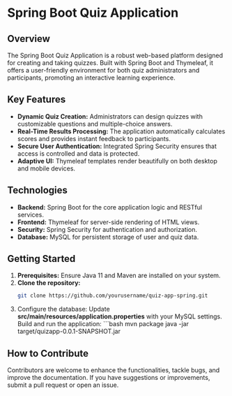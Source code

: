 # Spring Boot Quiz Application

## Overview
The Spring Boot Quiz Application is a robust web-based platform designed for creating and taking quizzes. Built with Spring Boot and Thymeleaf, it offers a user-friendly environment for both quiz administrators and participants, promoting an interactive learning experience.

## Key Features
- **Dynamic Quiz Creation:** Administrators can design quizzes with customizable questions and multiple-choice answers.
- **Real-Time Results Processing:** The application automatically calculates scores and provides instant feedback to participants.
- **Secure User Authentication:** Integrated Spring Security ensures that access is controlled and data is protected.
- **Adaptive UI:** Thymeleaf templates render beautifully on both desktop and mobile devices.

## Technologies
- **Backend:** Spring Boot for the core application logic and RESTful services.
- **Frontend:** Thymeleaf for server-side rendering of HTML views.
- **Security:** Spring Security for authentication and authorization.
- **Database:** MySQL for persistent storage of user and quiz data.

## Getting Started
1. **Prerequisites:** Ensure Java 11 and Maven are installed on your system.
2. **Clone the repository:**
   ```bash
   git clone https://github.com/yourusername/quiz-app-spring.git
3. Configure the database: Update **src/main/resources/application.properties** with your MySQL settings.
Build and run the application:
       ```bash
   mvn package
java -jar target/quizapp-0.0.1-SNAPSHOT.jar

## How to Contribute

Contributors are welcome to enhance the functionalities, tackle bugs, and improve the documentation. If you have suggestions or improvements, submit a pull request or open an issue.


